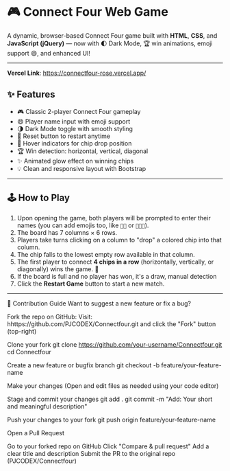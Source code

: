 # 🎮 Connect Four Web Game

A dynamic, browser-based Connect Four game built with **HTML**, **CSS**, and **JavaScript (jQuery)**
— now with 🌓 Dark Mode, 🏆 win animations, emoji support 😄, and enhanced UI!

---

**Vercel Link**: https://connectfour-rose.vercel.app/


## ✨ Features

- 🎮 Classic 2-player Connect Four gameplay
- 😄 Player name input with emoji support
- 🌗 Dark Mode toggle with smooth styling
- 🔄 Reset button to restart anytime
- 🧲 Hover indicators for chip drop position
- 🏆 Win detection: horizontal, vertical, diagonal
- ✨ Animated glow effect on winning chips
- 💡 Clean and responsive layout with Bootstrap

---

## 🕹️ How to Play

1. Upon opening the game, both players will be prompted to enter their names (you can add emojis too, like `👧🔴` or `🧑‍💻🔵`).
2. The board has 7 columns × 6 rows.
3. Players take turns clicking on a column to "drop" a colored chip into that column.
4. The chip falls to the lowest empty row available in that column.
5. The first player to connect **4 chips in a row** (horizontally, vertically, or diagonally) wins the game. 🎉
6. If the board is full and no player has won, it's a draw, manual detection
7. Click the **Restart Game** button to start a new match.

---

🤝 Contribution Guide
Want to suggest a new feature or fix a bug?

Fork the repo on GitHub: Visit: hhttps://github.com/PJCODEX/Connectfour.git and click the "Fork" button (top-right)

Clone your fork git clone https://github.com/your-username/Connectfour.git
cd Connectfour

Create a new feature or bugfix branch git checkout -b feature/your-feature-name

Make your changes (Open and edit files as needed using your code editor)

Stage and commit your changes git add . git commit -m "Add: Your short and meaningful description"

Push your changes to your fork git push origin feature/your-feature-name

Open a Pull Request

Go to your forked repo on GitHub
Click "Compare & pull request"
Add a clear title and description
Submit the PR to the original repo (PJCODEX/Connectfour)

